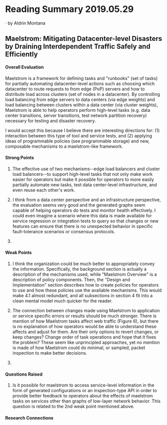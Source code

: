 # Reading Summary 2019.05.29

&middot; by Aldrin Montana

## Maelstrom: Mitigating Datacenter-level Disasters by Draining Interdependent Traffic Safely and Efficiently

#### Overall Evaluation

Maelstrom is a framework for defining tasks and "runbooks" (set of tasks) for
partially automating datacenter-level actions such as choosing which datacenter
to route requests to from edge (PoP) servers and how to distribute load across
clusters (set of nodes in a datacenter). By controlling load balancing from edge
servers to data centers (via edge weights) and load balancing between clusters
within a data center (via cluster weights), Maelstrom is able to help operators
perform high-level tasks (e.g. data center transitions, server transitions, test
network partition recovery) necessary for testing and disaster recovery.

I would accept this because I believe there are interesting directions for:
(1) interaction between this type of tool and service tests, and (2) applying ideas
of programmable policies (see programmable storage) and new, composable mechanisms
to a maelstrom-like framework.

#### Strong Points

1. The effective use of two mechanisms--edge load balancers and cluster load
balancers--to support high-level tasks that not only make work easier for operators
but make it possible for operators to more easily partially automate new tasks,
test data center-level infrastructure, and even reuse each other's work.

2. I think from a data center perspective and an infrastructure perspective, the
evaluation seems very good and the generated graphs seem capable of helping operators
do tests and monitor health effectively. I could even imagine a scenario where this
data is made available for service regression or integration tests to query so that
changes or new features can ensure that there is no unexpected behavior in specific
fault-tolerance scenarios or consensus protocols.

3.

#### Weak Points

1. I think the organization could be much better to appropriately convey the
information. Specifically, the background section is actually a description of the
mechanisms used, while "Maelstrom Overview" is a description of policy components.
Then, the "Design and Implementation" section describes how to create policies for
operators to use and how these policies use the available mechanisms. This would make
4.1 almost redundant, and all subsections in section 4 fit into a clean mental model
much quicker for the reader.

2. The connection between changes made using Maelstrom to application or service
specific errors or results should be much stronger. There is mention of how Maelstrom
tasks affect web traffic (Figure 6), but there is no explanation of how operators would
be able to understand these affects and adjust for them. Are their only options to
revert changes, or keep changes? Change order of task operations and hope that it
fixes the problem? These seem like unprincipled approaches, yet no mention is made
of how Maelstrom could do minimal, or sampled, packet inspection to make better decisions.

3.
  
#### Questions Raised

1. Is it possible for maelstrom to access service-level information in the form of
generated configurations or an inspection-type API in order to provide better feedback
to operators about the effects of maelstrom tasks on services other than graphs of
low-layer network behavior. This question is related to the 2nd weak point mentioned
above.

#### Research Connections

